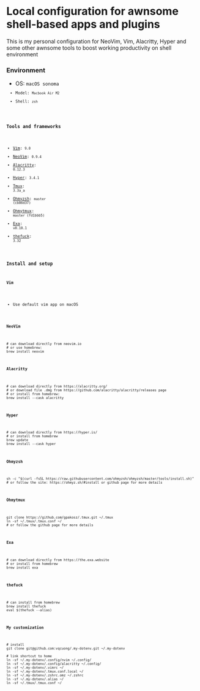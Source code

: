 # Local configuration for awnsome shell-based apps and plugins

This is my personal configuration for NeoVim, Vim, Alacritty, Hyper and some other awnsome tools to boost working productivity on shell environment

### Environment

- OS: <code>macOS sonoma<code>
- Model: <code>Macbook Air M2</code>
- Shell: <code>zsh</code>

### Tools and frameworks

- [Vim](https://www.vim.org/): <code>9.0</code>
- [NeoVim](https://neovim.io/): <code>0.9.4</code>
- [Alacritty](https://alacritty.org/): <code>0.12.3</code>
- [Hyper](https://hyper.is/): <code>3.4.1</code>
- [Tmux](https://github.com/tmux/tmux): <code>3.3a_a</code>
- [Ohmyzsh](https://ohmyz.sh/): <code>master (cb86d37)</code>
- [Ohmytmux](https://github.com/gpakosz/.tmux): <code>master (fd1bbb5)</code>
- [Exa](https://the.exa.website/): <code>v0.10.1</code>
- [thefuck](https://github.com/nvbn/thefuck): <code>3.32</code>

### Install and setup

#### Vim

- Use default vim app on macOS

#### NeoVim

```
# can download directly from neovim.io
# or use homebrew:
brew install neovim
```

#### Alacritty

```
# can download directly from https://alacritty.org/
# or download file .dmg from https://github.com/alacritty/alacritty/releases page
# or install from homebrew:
brew install --cask alacritty
```

#### Hyper

```
# can download directly from https://hyper.is/
# or install from homebrew
brew update
brew install --cask hyper
```

#### Ohmyzsh

```
sh -c "$(curl -fsSL https://raw.githubusercontent.com/ohmyzsh/ohmyzsh/master/tools/install.sh)"
# or follow the site: https://ohmyz.sh/#install or github page for more details
```

#### Ohmytmux

```
git clone https://github.com/gpakosz/.tmux.git ~/.tmux
ln -sf ~/.tmux/.tmux.conf ~/
# or follow the github page for more details
```

#### Exa

```
# can download directly from https://the.exa.website
# or install from homebrew
brew install exa
```

#### thefuck

```
# can install from homebrew
brew install thefuck
eval $(thefuck --alias)
```

#### My customization

```
# install
git clone git@github.com:vqcuong/.my-dotenv.git ~/.my-dotenv

# link shortcut to home
ln -sf ~/.my-dotenv/.config/nvim ~/.config/
ln -sf ~/.my-dotenv/.config/alacritty ~/.config/
ln -sf ~/.my-dotenv/.vimrc ~/
ln -sf ~/.my-dotenv/.tmux.conf.local ~/
ln -sf ~/.my-dotenv/.zshrc.omz ~/.zshrc
ln -sf ~/.my-dotenv/.alias ~/
ln -sf ~/.tmux/.tmux.conf ~/
```
